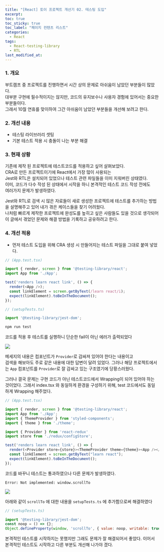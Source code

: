 ```yaml
---
title: "[React] 토이 프로젝트 개선기 02. 테스팅 도입"
excerpt:
toc: true
toc_sticky: true
toc_label: "페이지 컨텐츠 리스트"
categories:
  - React
tags:
  - React-testing-library
  - RTL
last_modified_at:
---
```


### 1. 개요

부트캠프 중 프로젝트를 진행하면서 시간 상의 문제로 아쉬움이 남았던 부분들이 많았다.  
대부분 구현에 필수적이지는 않지만, 코드의 유지보수나 사용자 경험에 있어서는 중요한 부분들이다.  
그래서 10월 연휴를 맞이하여 그간 아쉬움이 남았던 부분들을 개선해 보려고 한다.

### 2. 개선 내용

- 테스팅 라이브러리 셋팅
- 기본 테스트 적용 시 충돌이 나는 부분 해결

### 3. 현재 상황

기존에 제작 된 프로젝트에 테스트코드를 적용하고 싶어 살펴보았다.  
CRA로 만든 프로젝트이기에 React에서 가장 많이 사용되는  
Jest와 RTL은 설치되어 있었으나 테스트 관련 파일들을 이미 지워버린 상태였다.  
이미, 코드가 다수 작성 된 상태에서 시작을 하니 본격적인 테스트 코드 작성 전에도  
여러가지 문제가 발생하였다.  

Jest와 RTL로 검색 시 많은 자료들이 새로 생성한 프로젝트에
테스트를 추가하는 방법을 설명해주고 있어 내가 겪은 케이스들을 찾기 어려웠다.  
나처럼 빠르게 제작한 프로젝트에 완성도를 높히고 싶은 사람들도 있을 것으로 생각되어
이 글에서 겪었던 문제와 해결 방법을 기록하고 공유하려고 한다.  

### 4. 개선 적용

- 먼저 테스트 도입을 위해 CRA 생성 시 만들어지는 테스트 파일을 그대로 붙여 넣었다.

```javascript
// (App.test.tsx)

import { render, screen } from '@testing-library/react';
import App from './App';

test('renders learn react link', () => {
  render(<App />);
  const linkElement = screen.getByText(/learn react/i);
  expect(linkElement).toBeInTheDocument();
});
```

```javascript
// (setupTests.ts)

import '@testing-library/jest-dom';
```

```javascript
npm run test
```
코드를 적용 후 테스트를 실행하니 단순한 fail이 아닌 에러가 출력되었다

![](https://user-images.githubusercontent.com/86667412/193461320-ff827fd3-9618-4104-ae37-c64dc1b6dea5.png)

메세지의 내용은 컴포넌트가 `Provider`로 감싸져 있어야 한다는 내용이고  
검색을 해보아도 주로 같은 내용에 대한 답변이 달려 있었다.
그러나 해당 프로젝트에서는 `App` 컴포넌트를 `Provider`로 잘 감싸고 있는 구조였기에 당황스러웠다.

그러나 결국 문제는 구현 코드가 아닌 테스트코드에서 Wrapping이 되어 있어야 하는 것이었다.
그래서 index.tsx 와 동일하게 환경을 구성하기 위해, test 코드에서도 동일하게 Wrapping 해주었다.

```javascript
// (App.test.tsx)

import { render, screen } from '@testing-library/react';
import App from './App';
import { ThemeProvider } from 'styled-components';
import { theme } from './theme';

import { Provider } from 'react-redux'
import store from './redux/configStore';

test('renders learn react link', () => {
  render(<Provider store={store}><ThemeProvider theme={theme}><App /></ThemeProvider></Provider>);
  const linkElement = screen.getByText("learn react");
  expect(linkElement).toBeInTheDocument();
});
```

코드를 바꾸니 테스트는 통과하였으나 다른 문제가 발생하였다.
```
Error: Not implemented: window.scrollTo
```
![](https://user-images.githubusercontent.com/86667412/193461762-e2b51b40-6c8e-4563-bf0a-52845b2827df.png)

아래와 같이 `scrollTo` 에 대한 내용을 `setupTests.ts` 에 추가함으로써 해결하였다 

```javascript
// (setupTests.ts)

import '@testing-library/jest-dom';
const noop = () => {};
Object.defineProperty(window, 'scrollTo', { value: noop, writable: true });
```

본격적인 테스트를 시작하지는 못했지만 그래도 문제가 잘 해결되어서 좋았다.
이어서 본격적인 테스트도 시작하고 다른 부분도 개선해 나가야 겠다.